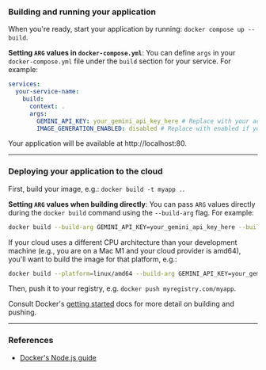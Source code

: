 ### Building and running your application

When you're ready, start your application by running:
`docker compose up --build`.

**Setting `ARG` values in `docker-compose.yml`**:
You can define `args` in your `docker-compose.yml` file under the `build` section for your service. For example:

```yaml
services:
  your-service-name:
    build:
      context: .
      args:
        GEMINI_API_KEY: your_gemini_api_key_here # Replace with your actual key
        IMAGE_GENERATION_ENABLED: disabled # Replace with enabled if you need visuals
````

Your application will be available at http://localhost:80.

-----

### Deploying your application to the cloud

First, build your image, e.g.: `docker build -t myapp .`.

**Setting `ARG` values when building directly**:
You can pass `ARG` values directly during the `docker build` command using the `--build-arg` flag. For example:

```sh
docker build --build-arg GEMINI_API_KEY=your_gemini_api_key_here --build-arg IMAGE_GENERATION_ENABLED=disabled -t myapp .
```

If your cloud uses a different CPU architecture than your development
machine (e.g., you are on a Mac M1 and your cloud provider is amd64),
you'll want to build the image for that platform, e.g.:
```sh
docker build --platform=linux/amd64 --build-arg GEMINI_API_KEY=your_gemini_api_key_here --build-arg IMAGE_GENERATION_ENABLED=disabled -t myapp .
```

Then, push it to your registry, e.g. `docker push myregistry.com/myapp`.

Consult Docker's [getting started](https://docs.docker.com/go/get-started-sharing/)
docs for more detail on building and pushing.

-----

### References

  * [Docker's Node.js guide](https://docs.docker.com/language/nodejs/)